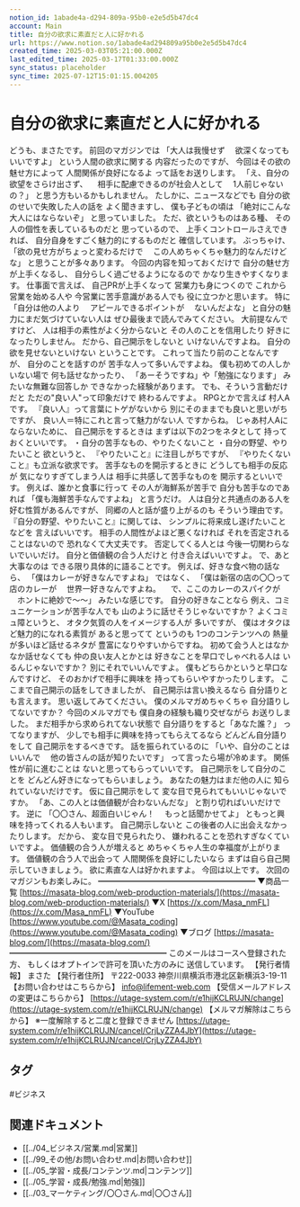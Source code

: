 ```yaml
---
notion_id: 1abade4a-d294-809a-95b0-e2e5d5b47dc4
account: Main
title: 自分の欲求に素直だと人に好かれる
url: https://www.notion.so/1abade4ad294809a95b0e2e5d5b47dc4
created_time: 2025-03-03T05:21:00.000Z
last_edited_time: 2025-03-17T01:33:00.000Z
sync_status: placeholder
sync_time: 2025-07-12T15:01:15.004205
---
```

# 自分の欲求に素直だと人に好かれる

どうも、まさたです。
前回のマガジンでは
「大人は我慢せず
　欲深くなってもいいですよ」
という人間の欲求に関する
内容だったのですが、
今回はその欲の魅せ方によって
人間関係が良好になるよ
って話をお送りします。
「え、自分の欲望をさらけ出さず、
　相手に配慮できるのが社会人として
　1人前じゃないの？」
と思う方もいるかもしれません。
たしかに、ニュースなどでも
自分の欲のせいで失敗した人の話を
よく聞きますし、
僕も子どもの頃は
「絶対にこんな大人にはならないぞ」
と思っていました。
ただ、欲というものはある種、
その人の個性を表しているものだと
思っているので、
上手くコントロールさえできれば、
自分自身をすごく魅力的にするものだと
確信しています。
ぶっちゃけ、
「欲の見せ方がちょっと変わるだけで
　この人めちゃくちゃ魅力的なんだけどな」
と思うことが多々あります。
今回の内容を知っておくだけで
自分の魅せ方が上手くなるし、
自分らしく過ごせるようになるので
かなり生きやすくなります。
仕事面で言えば、
自己PRが上手くなって
営業力も身につくので
これから営業を始める人や
今営業に苦手意識がある人でも
役に立つかと思います。
特に
「自分は他の人より
　アピールできるポイントが
　ないんだよな」
と自分の魅力にまだ気づけていない人は
ぜひ最後まで読んでみてください。
大前提なんですけど、
人は相手の素性がよく分からないと
その人のことを信用したり
好きになったりしません。
だから、自己開示をしないと
いけないんですよね。
自分の欲を見せないといけない
ということです。
これって当たり前のことなんですが、
自分のことを話すのが
苦手な人って多いんですよね。
僕も初めての人しかいない場で
何も話せなかったり、
「あーそうですね」や「勉強になります」
みたいな無難な回答しか
できなかった経験があります。
でも、そういう言動だけだと
ただの"良い人"って印象だけで
終わるんですよ。
RPGとかで言えば
村人Aです。
『良い人』って言葉にトゲがないから
別にそのままでも良いと思いがちですが、
良い人＝特にこれと言って魅力がない人
ですからね。
じゃあ村人Aにならないために、
自己開示をするときは
まずは以下の2つをネタとして
持っておくといいです。
・自分の苦手なもの、やりたくないこと
・自分の野望、やりたいこと
欲というと、
『やりたいこと』に注目しがちですが、
『やりたくないこと』も立派な欲求です。
苦手なものを開示するときに
どうしても相手の反応が
気になりすぎてしまう人は
相手に共感して苦手なものを
開示するといいです。
例えば、誰かと食事に行って
その人が海鮮系が苦手で
自分も苦手なのであれば
「僕も海鮮苦手なんですよね」
と言うだけ。
人は自分と共通点のある人を
好む性質があるんですが、
同郷の人と話が盛り上がるのも
そういう理由です。
『自分の野望、やりたいこと』に関しては、
シンプルに将来成し遂げたいことなどを
言えばいいです。
相手の人間性がよほど悪くなければ
それを否定されることはないので
恐れなくて大丈夫です。
否定してくる人とは
今後一切関わらないでいいだけ。
自分と価値観の合う人だけと
付き合えばいいですよ。
で、あと大事なのは
できる限り具体的に語ることです。
例えば、好きな食べ物の話なら、
「僕はカレーが好きなんですよね」
ではなく、
「僕は新宿の店の〇〇って店のカレーが
　世界一好きなんですよね。
　で、ここのカレーのスパイクが
　ホントに絶妙で〜〜」
みたいな感じです。
自分の好きなことなら
例え、コミュニケーションが苦手な人でも
山のように話せそうじゃないですか？
よくコミュ障というと、
オタク気質の人をイメージする人が
多いですが、
僕はオタクほど魅力的になれる素質が
あると思ってて
というのも
1つのコンテンツへの
熱量が多いほど話せるネタが
豊富になりやすいからですね。
初めて会う人とはなかなか話せなくても
仲の良い友人とかとは
好きなことを早口でしゃべれる人は
いるんじゃないですか？
別にそれでいいんですよ。
僕もどちらかというと早口なんですけど、
そのおかげで相手に興味を
持ってもらいやすかったりします。
ここまで自己開示の話をしてきましたが、
自己開示は言い換えるなら
自分語りとも言えます。
思い返してみてください。
僕のメルマガめちゃくちゃ
自分語りしてないですか？
今回のメルマガでも
僕自身の経験も織り交ぜながら
お送りしました。
まだ相手から求められてない状態で
自分語りをすると「あなた誰？」
ってなりますが、
少しでも相手に興味を持ってもらえてるなら
どんどん自分語りをして
自己開示をするべきです。
話を振られているのに
「いや、自分のことはいいんで
　他の皆さんの話が知りたいです」
って言ったら場が冷めます。
関係性が前に進むことは
ないと思ってもらっていいです。
自己開示をして自分のことを
どんどん好きになってもらいましょう。
あなたの魅力はまだ他の人に
知られていないだけです。
仮に自己開示をして
変な目で見られてもいいじゃないですか。
「あ、この人とは価値観が合わないんだな」
と割り切ればいいだけです。
逆に
「〇〇さん、超面白いじゃん！
　もっと話聞かせてよ」
ともっと興味を持ってくれる人もいます。
自己開示しないと
この後者の人に出会えなかったりします。
だから、
変な目で見られたり、
嫌われることを恐れすぎなくていいですよ。
価値観の合う人が増えると
めちゃくちゃ人生の幸福度が上がります。
価値観の合う人で出会って
人間関係を良好にしたいなら
まずは自ら自己開示していきましょう。
欲に素直な人は好かれますよ。
今回は以上です。
次回のマガジンもお楽しみに。
━━━━━━━━━━━━━━━━━━━━
▼商品一覧
[https://masata-blog.com/web-production-materials/](https://masata-blog.com/web-production-materials/)
▼X
[https://x.com/Masa_nmFL](https://x.com/Masa_nmFL)
▼YouTube
[https://www.youtube.com/@Masata_coding](https://www.youtube.com/@Masata_coding)
▼ブログ
[https://masata-blog.com/](https://masata-blog.com/)
━━━━━━━━━━━━━━━━━━━━
このメールはコースへ登録された方、
もしくはオプトインで許可を頂いた方のみに
送信しています。
【発行者情報】
まさた
【発行者住所】
〒222-0033
神奈川県横浜市港北区新横浜3-19-11
【お問い合わせはこちらから】
[info@lifement-web.com](mailto:info@lifement-web.com)
【受信メールアドレスの変更はこちらから】
[https://utage-system.com/r/e1hijKCLRUJN/change](https://utage-system.com/r/e1hijKCLRUJN/change)
【メルマガ解除はこちらから】
※一度解除すると二度と登録できません
[https://utage-system.com/r/e1hijKCLRUJN/cancel/CrjLyZZA4JbY](https://utage-system.com/r/e1hijKCLRUJN/cancel/CrjLyZZA4JbY)

## タグ

#ビジネス 

## 関連ドキュメント

- [[../04_ビジネス/営業.md|営業]]
- [[../99_その他/お問い合わせ.md|お問い合わせ]]
- [[../05_学習・成長/コンテンツ.md|コンテンツ]]
- [[../05_学習・成長/勉強.md|勉強]]
- [[../03_マーケティング/〇〇さん.md|〇〇さん]]
